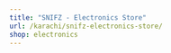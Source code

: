 ```yaml
---
title: "SNIFZ - Electronics Store"
url: /karachi/snifz-electronics-store/
shop: electronics
---
```

